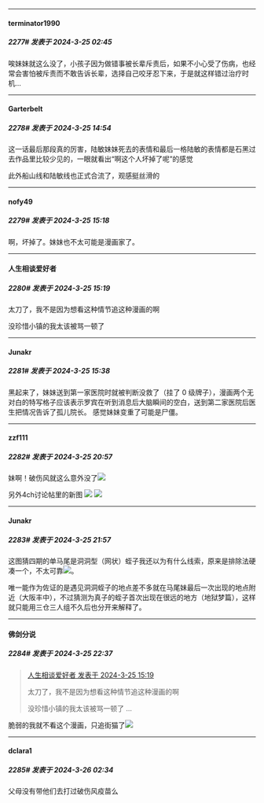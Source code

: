 ﻿
*****

####  terminator1990  
##### 2277#       发表于 2024-3-25 02:45

唉妹妹就这么没了，小孩子因为做错事被长辈斥责后，如果不小心受了伤病，也经常会害怕被斥责而不敢告诉长辈，选择自己咬牙忍下来，于是就这样错过治疗时机...


*****

####  Garterbelt  
##### 2278#       发表于 2024-3-25 14:54

这一话最后那段真的厉害，陆敏妹妹死去的表情和最后一格陆敏的表情都是石黑过去作品里比较少见的，一眼就看出“啊这个人坏掉了呢”的感觉

此外船山线和陆敏线也正式合流了，观感挺丝滑的


*****

####  nofy49  
##### 2279#       发表于 2024-3-25 15:18

啊，坏掉了。妹妹也不太可能是漫画家了。

*****

####  人生相谈爱好者  
##### 2280#       发表于 2024-3-25 15:19

太刀了，我不是因为想看这种情节追这种漫画的啊

没珍惜小镇的我太该被骂一顿了


*****

####  Junakr  
##### 2281#       发表于 2024-3-25 15:38

黑起来了，妹妹送到第一家医院时就被判断没救了（挂了 0 级牌子），漫画两个无对白的特写格子应该表示罗宾在听到消息后大脑瞬间的空白，送到第二家医院后医生把情况告诉了孤儿院长。
感觉妹妹变重了可能是尸僵。


*****

####  zzf111  
##### 2282#       发表于 2024-3-25 20:57

妹啊！破伤风就这么意外没了<img src="https://static.saraba1st.com/image/smiley/face2017/104.png" referrerpolicy="no-referrer">

另外4ch讨论帖里的新图
<img src="https://p.sda1.dev/16/89fa580ced1ae1b0c285b30000474634/1711298411351462.png" referrerpolicy="no-referrer">
<img src="https://p.sda1.dev/16/8e58309c0f3b63ac65bfedab78a8b8dd/1711298653434909.png" referrerpolicy="no-referrer">


*****

####  Junakr  
##### 2283#       发表于 2024-3-25 21:57

这图猜四期的单马尾是洞洞型（网状）蛭子我还以为有什么线索，原来是排除法硬凑一个，不太可靠<img src="https://static.saraba1st.com/image/smiley/face2017/068.png" referrerpolicy="no-referrer">。

唯一能作为佐证的是遇见洞洞蛭子的地点差不多就在马尾妹最后一次出现的地点附近（大阪丰中），不过猜测为真子的蛭子首次出现在很远的地方（地狱梦篇），这样就只能用三仓三人组不久后也分开来解释了。


*****

####  佛剑分说  
##### 2284#       发表于 2024-3-25 22:37

<blockquote><a href="httphttps://bbs.saraba1st.com/2b/forum.php?mod=redirect&amp;goto=findpost&amp;pid=64370892&amp;ptid=1577149" target="_blank">人生相谈爱好者 发表于 2024-3-25 15:19</a>

太刀了，我不是因为想看这种情节追这种漫画的啊

没珍惜小镇的我太该被骂一顿了 ...</blockquote>
脆弱的我就不看这个漫画，只追街猫了<img src="https://static.saraba1st.com/image/smiley/face2017/068.png" referrerpolicy="no-referrer">


*****

####  dclara1  
##### 2285#       发表于 2024-3-26 02:34

父母没有带他们去打过破伤风疫苗么

